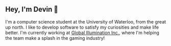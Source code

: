 ## Hey, I'm Devin 👋

I'm a computer science student at the University of Waterloo, from the great up north.
I like to develop software to satisfy my curiosities and make life better. I'm currently working at [Global Illumination Inc.](https://ill.inc/), where I'm helping the team make a splash in the gaming industry! 



